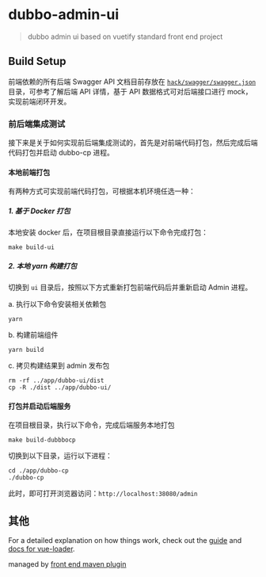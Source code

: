 # dubbo-admin-ui

> dubbo admin ui based on vuetify
> standard front end project

## Build Setup

前端依赖的所有后端 Swagger API 文档目前存放在 [`hack/swagger/swagger.json`](../hack/swagger/swagger.json) 目录，可参考了解后端 API 详情，基于 API 数据格式可对后端接口进行 mock，实现前端闭环开发。

### 前后端集成测试
接下来是关于如何实现前后端集成测试的，首先是对前端代码打包，然后完成后端代码打包并启动 dubbo-cp 进程。

#### 本地前端打包
有两种方式可实现前端代码打包，可根据本机环境任选一种：

##### 1. 基于 Docker 打包
本地安装 docker 后，在项目根目录直接运行以下命令完成打包：

```shell
make build-ui
```

##### 2. 本地 yarn 构建打包
切换到 `ui` 目录后，按照以下方式重新打包前端代码后并重新启动 Admin 进程。

a. 执行以下命令安装相关依赖包
```shell
yarn
```

b. 构建前端组件

```shell
yarn build
```

c. 拷贝构建结果到 admin 发布包

```shell
rm -rf ../app/dubbo-ui/dist
cp -R ./dist ../app/dubbo-ui/
```

#### 打包并启动后端服务
在项目根目录，执行以下命令，完成后端服务本地打包

```shell
make build-dubbbocp
```

切换到以下目录，运行以下进程：

```shell
cd ./app/dubbo-cp
./dubbo-cp
```

此时，即可打开浏览器访问：`http://localhost:38080/admin`

## 其他

For a detailed explanation on how things work, check out the [guide](http://vuejs-templates.github.io/webpack/) and [docs for vue-loader](http://vuejs.github.io/vue-loader).

managed by [front end maven plugin](https://github.com/eirslett/frontend-maven-plugin)

